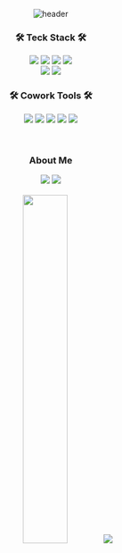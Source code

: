 <div align="center">
  
![header](https://capsule-render.vercel.app/api?type=waving&color=auto&height=200&section=header&text=HI%20👋%20I'm%20Eunnnnnnnn&fontColor=ffffff&fontSize=50&&animation=twinkling&text-color=black&fontAlign=62&fontAlignY=32&desc=FrontEnd_Developer&descSize=25&descAlign=80&descAlignY=50)

<h3 align="center">🛠 Teck Stack 🛠</h3>
<p align="center">
  <img src="https://img.shields.io/badge/html5-E34F26?style=for-the-badge&logo=html5&logoColor=white"> 
  <img src="https://img.shields.io/badge/css-1572B6?style=for-the-badge&logo=css3&logoColor=white"> 
  <img src="https://img.shields.io/badge/javascript-F7DF1E?style=for-the-badge&logo=javascript&logoColor=black">
  <img src="https://img.shields.io/badge/react-61DAFB?style=for-the-badge&logo=react&logoColor=black">
  <br>
  <img src="https://img.shields.io/badge/recoil-3474de?style=for-the-badge&logo=recoil&logoColor=white">
  <img src="https://img.shields.io/badge/styledcomponents-ff5588?style=for-the-badge&logo=styledcomponents&logoColor=black">
</p>

<h3 align="center">🛠 Cowork Tools 🛠</h3>
<p align="center">
  <img src="https://img.shields.io/badge/github-181717?style=for-the-badge&logo=github&logoColor=white">
  <img src="https://img.shields.io/badge/git-F05032?style=for-the-badge&logo=git&logoColor=white">
  <img src="https://img.shields.io/badge/figma-f76c62?style=for-the-badge&logo=figma&logoColor=white">
  <img src="https://img.shields.io/badge/notion-000000?style=for-the-badge&logo=notion&logoColor=white">
  <img src="https://img.shields.io/badge/discord-5562ea?style=for-the-badge&logo=discord&logoColor=white">
</p>
<br>

<h3 align="center"> About Me </h3>
<p align="center">
  <a href="https://velog.io/@0624pjh"><img src="https://img.shields.io/badge/Velog-11B48A?style=flat&logo=Vimeo&logoColor=white&link=https://velog.io/@0624pjh"/></a>
  <a href="https://0624pjh@gmail.com"><img src="https://img.shields.io/badge/Gmail-26A5E4?style=flat&logo=Gmail&logoColor=white&link=https://0624pjh@gmail.com"/></a>
  <br>
  <br>
  <a href="s"><img src="https://github-readme-stats.vercel.app/api?username=eunnnnnnnn&theme=tokyonight&show_icons=true" width="40%" /></a>
  <a href="s"><img src="https://github-readme-stats.vercel.app/api/top-langs/?username=eunnnnnnnn&exclude_repo=dkssud8150.github.io&layout=compact&theme=tokyonight" /></a>
</p>

<br>




</div>

<!--
<a href="https://www.instagram.com/jidns_e/"><img src="https://img.shields.io/badge/Instagram-E4405F?style=flat&logo=Instagram&logoColor=white&link=https://www.instagram.com/jidns_e/"/></a>
![](https://github.com/Eunnnnnnnn/github-stats-transparent/blob/output/generated/overview.svg)
![](https://github.com/Eunnnnnnnn/github-stats-transparent/blob/output/generated/languages.svg)
  
**Eunnnnnnnn/Eunnnnnnnn** is a ✨ _special_ ✨ repository because its `README.md` (this file) appears on your GitHub profile.

Here are some ideas to get you started:

- 🔭 I’m currently working on ...
- 🌱 I’m currently learning ...
- 👯 I’m looking to collaborate on ...
- 🤔 I’m looking for help with ...
- 💬 Ask me about ...
- 📫 How to reach me: ...
- 😄 Pronouns: ...
- ⚡ Fun fact: ...
-->



